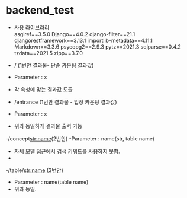# backend_test

- 사용 라이브러리  
asgiref==3.5.0
Django==4.0.2
django-filter==21.1
djangorestframework==3.13.1
importlib-metadata==4.11.1
Markdown==3.3.6
psycopg2==2.9.3
pytz==2021.3
sqlparse==0.4.2
tzdata==2021.5
zipp==3.7.0



- / (1번안 결과물- 단순 카운팅 결과값)

 - Parameter : x
 - 각 속성에 맞는 결과값 도출
 
 - /entrance (1번안 결과물 - 입장 카운팅 결과값)
 
 - Parameter : x
 - 위와 동일하게 결과물 출력 가능

-/concept<str:name>(2번안)
-Parameter : name(str, table name)
- 자체 모델 접근에서 검색 키워드를 사용하지 못함.
- 
-/table/<str:name> (3번안)

- Parameter : name(table name)
- 위와 동일.

